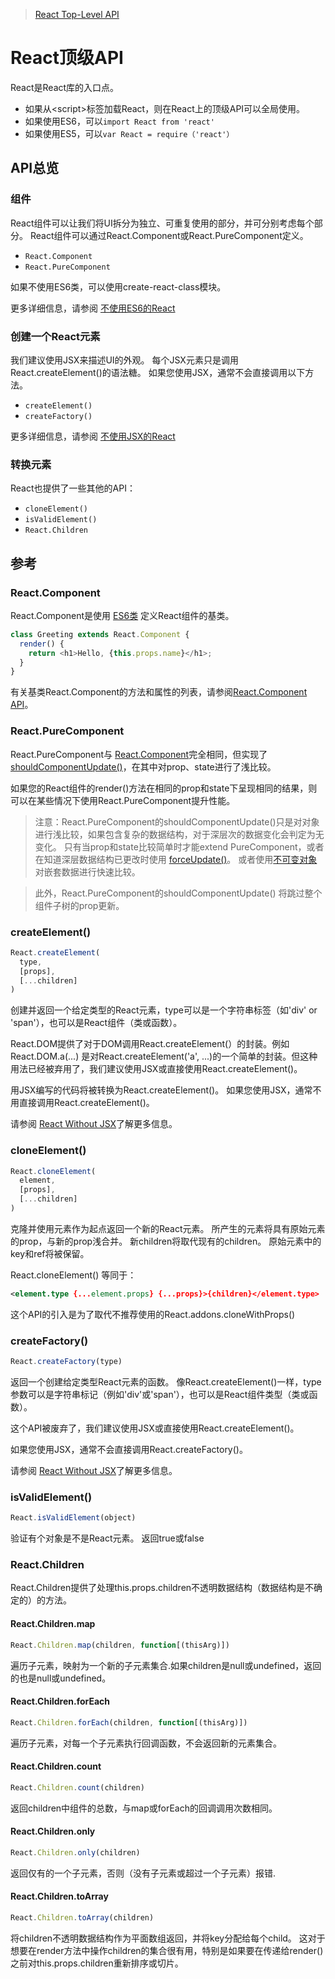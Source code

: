 >[React Top-Level API](https://facebook.github.io/react/docs/react-api.html)


# React顶级API
React是React库的入口点。 

- 如果从&lt;script>标签加载React，则在React上的顶级API可以全局使用。 
- 如果使用ES6，可以```import React from 'react'```
- 如果使用ES5，可以```var React = require（'react'）```

## API总览

### 组件
React组件可以让我们将UI拆分为独立、可重复使用的部分，并可分别考虑每个部分。 React组件可以通过React.Component或React.PureComponent定义。

- ```React.Component```
- ```React.PureComponent```

如果不使用ES6类，可以使用create-react-class模块。 

更多详细信息，请参阅 [不使用ES6的React](../React高级指南/React高级指南（六）不使用ES6的React.md)
### 创建一个React元素
我们建议使用JSX来描述UI的外观。 每个JSX元素只是调用React.createElement()的语法糖。 如果您使用JSX，通常不会直接调用以下方法。

- ```createElement()```
- ```createFactory()```

更多详细信息，请参阅 [不使用JSX的React](../React高级指南/React高级指南（七）不使用JSX的React.md)

### 转换元素
React也提供了一些其他的API：

- ```cloneElement()```
- ```isValidElement()```
- ```React.Children```

## 参考

### React.Component
React.Component是使用 [ES6类](https://developer.mozilla.org/zh-CN/docs/Web/JavaScript/Reference/Classes) 定义React组件的基类。

```javascript
class Greeting extends React.Component {
  render() {
    return <h1>Hello, {this.props.name}</h1>;
  }
}
```
有关基类React.Component的方法和属性的列表，请参阅[React.Component API](https://facebook.github.io/react/docs/react-component.html)。


### React.PureComponent
React.PureComponent与 [React.Component](#React.Component)完全相同，但实现了 [shouldComponentUpdate()](https://facebook.github.io/react/docs/react-component.html#shouldcomponentupdate)，在其中对prop、state进行了浅比较。

如果您的React组件的render()方法在相同的prop和state下呈现相同的结果，则可以在某些情况下使用React.PureComponent提升性能。

>注意：React.PureComponent的shouldComponentUpdate()只是对对象进行浅比较，如果包含复杂的数据结构，对于深层次的数据变化会判定为无变化。 只有当prop和state比较简单时才能extend PureComponent，或者在知道深层数据结构已更改时使用 [forceUpdate()](../React参考指南/React参考（二）React.Component.md#forceupdate)。 或者使用[不可变对象](https://facebook.github.io/immutable-js/)对嵌套数据进行快速比较。

>此外，React.PureComponent的shouldComponentUpdate() 将跳过整个组件子树的prop更新。 

### createElement()

```javascript
React.createElement(
  type,
  [props],
  [...children]
)
```
创建并返回一个给定类型的React元素，type可以是一个字符串标签（如'div' or 'span'），也可以是React组件（类或函数）。

React.DOM提供了对于DOM调用React.createElement(）的封装。例如React.DOM.a(...) 是对React.createElement('a', ...)的一个简单的封装。但这种用法已经被弃用了，我们建议使用JSX或直接使用React.createElement()。

用JSX编写的代码将被转换为React.createElement()。 如果您使用JSX，通常不用直接调用React.createElement()。 

请参阅 [React Without JSX](../React高级指南/React高级指南（七）不使用JSX的React.md)了解更多信息。

### cloneElement()

```javascript
React.cloneElement(
  element,
  [props],
  [...children]
)
```
克隆并使用元素作为起点返回一个新的React元素。 所产生的元素将具有原始元素的prop，与新的prop浅合并。 新children将取代现有的children。 原始元素中的key和ref将被保留。

React.cloneElement() 等同于：

```xml
<element.type {...element.props} {...props}>{children}</element.type>
```
这个API的引入是为了取代不推荐使用的React.addons.cloneWithProps()

### createFactory()

```javascript
React.createFactory(type)
```
返回一个创建给定类型React元素的函数。 像React.createElement()一样，type参数可以是字符串标记（例如'div'或'span'），也可以是React组件类型（类或函数）。

这个API被废弃了，我们建议使用JSX或直接使用React.createElement()。

如果您使用JSX，通常不会直接调用React.createFactory()。 

请参阅 [React Without JSX](../React高级指南/React高级指南（七）不使用JSX的React.md)了解更多信息。

### isValidElement()
```javascript
React.isValidElement(object)
```
验证有个对象是不是React元素。 返回true或false

### React.Children
React.Children提供了处理this.props.children不透明数据结构（数据结构是不确定的）的方法。

#### React.Children.map

```javascript
React.Children.map(children, function[(thisArg)])
```

遍历子元素，映射为一个新的子元素集合.如果children是null或undefined，返回的也是null或undefined。

#### React.Children.forEach

```javascript
React.Children.forEach(children, function[(thisArg)])
```
遍历子元素，对每一个子元素执行回调函数，不会返回新的元素集合。
#### React.Children.count
```javascript
React.Children.count(children)
```

返回children中组件的总数，与map或forEach的回调调用次数相同。

#### React.Children.only

```javascript
React.Children.only(children)
```
返回仅有的一个子元素，否则（没有子元素或超过一个子元素）报错.

#### React.Children.toArray

```javascript
React.Children.toArray(children)
```

将children不透明数据结构作为平面数组返回，并将key分配给每个child。 这对于想要在render方法中操作children的集合很有用，特别是如果要在传递给render()之前对this.props.children重新排序或切片。